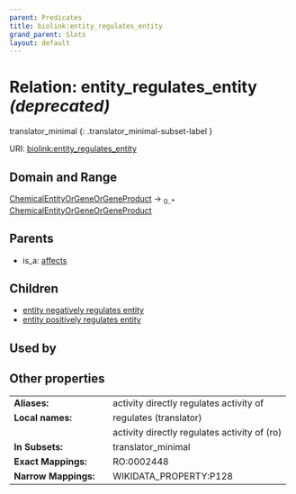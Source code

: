 ```yaml
---
parent: Predicates
title: biolink:entity_regulates_entity
grand_parent: Slots
layout: default
---
```


# Relation: entity_regulates_entity _(deprecated)_

translator_minimal
{: .translator_minimal-subset-label }




URI: [biolink:entity_regulates_entity](https://w3id.org/biolink/vocab/entity_regulates_entity)

## Domain and Range

[ChemicalEntityOrGeneOrGeneProduct](ChemicalEntityOrGeneOrGeneProduct.md) ->  <sub>0..\*</sub> [ChemicalEntityOrGeneOrGeneProduct](ChemicalEntityOrGeneOrGeneProduct.md)

## Parents

 *  is_a: [affects](affects.md)

## Children

 *  [entity negatively regulates entity](entity_negatively_regulates_entity.md)
 *  [entity positively regulates entity](entity_positively_regulates_entity.md)

## Used by


## Other properties

|  |  |  |
| --- | --- | --- |
| **Aliases:** | | activity directly regulates activity of |
| **Local names:** | | regulates (translator) |
|  | | activity directly regulates activity of (ro) |
| **In Subsets:** | | translator_minimal |
| **Exact Mappings:** | | RO:0002448 |
| **Narrow Mappings:** | | WIKIDATA_PROPERTY:P128 |

